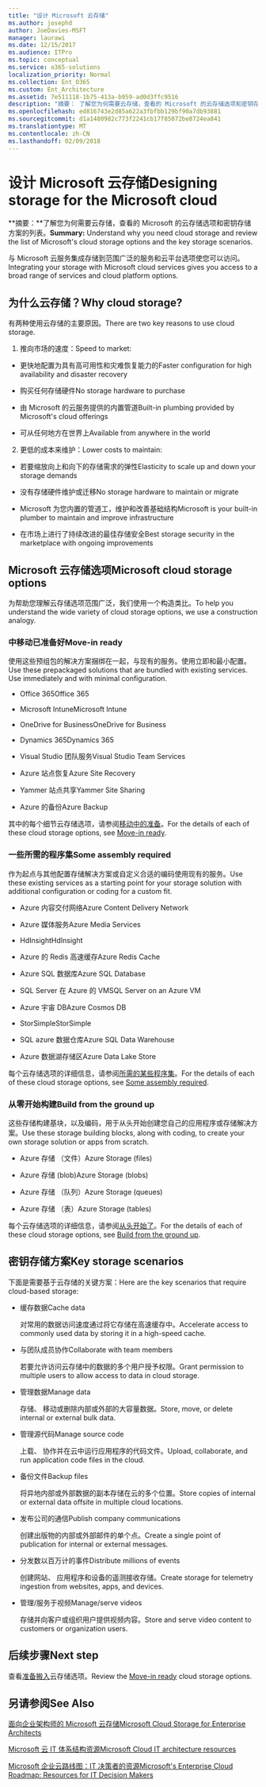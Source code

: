 ```yaml
---
title: "设计 Microsoft 云存储"
ms.author: josephd
author: JoeDavies-MSFT
manager: laurawi
ms.date: 12/15/2017
ms.audience: ITPro
ms.topic: conceptual
ms.service: o365-solutions
localization_priority: Normal
ms.collection: Ent_O365
ms.custom: Ent_Architecture
ms.assetid: 7e511118-1b75-413a-b959-ad0d3ffc9516
description: "摘要： 了解您为何需要云存储，查看的 Microsoft 的云存储选项和密钥存储方案的列表。"
ms.openlocfilehash: ed816743e2d85a622a3fbfbb129bf90a7db93881
ms.sourcegitcommit: d1a1480982c773f2241cb17f85072be8724ea841
ms.translationtype: MT
ms.contentlocale: zh-CN
ms.lasthandoff: 02/09/2018
---
```

# <a name="designing-storage-for-the-microsoft-cloud"></a><span data-ttu-id="882e5-103">设计 Microsoft 云存储</span><span class="sxs-lookup"><span data-stu-id="882e5-103">Designing storage for the Microsoft cloud</span></span>

 <span data-ttu-id="882e5-104">**摘要：**了解您为何需要云存储，查看的 Microsoft 的云存储选项和密钥存储方案的列表。</span><span class="sxs-lookup"><span data-stu-id="882e5-104">**Summary:** Understand why you need cloud storage and review the list of Microsoft's cloud storage options and the key storage scenarios.</span></span>
  
<span data-ttu-id="882e5-105">与 Microsoft 云服务集成存储到范围广泛的服务和云平台选项使您可以访问。</span><span class="sxs-lookup"><span data-stu-id="882e5-105">Integrating your storage with Microsoft cloud services gives you access to a broad range of services and cloud platform options.</span></span>
  
## <a name="why-cloud-storage"></a><span data-ttu-id="882e5-106">为什么云存储？</span><span class="sxs-lookup"><span data-stu-id="882e5-106">Why cloud storage?</span></span>

<span data-ttu-id="882e5-107">有两种使用云存储的主要原因。</span><span class="sxs-lookup"><span data-stu-id="882e5-107">There are two key reasons to use cloud storage.</span></span>
  
1. <span data-ttu-id="882e5-108">推向市场的速度：</span><span class="sxs-lookup"><span data-stu-id="882e5-108">Speed to market:</span></span>
    
  - <span data-ttu-id="882e5-109">更快地配置为具有高可用性和灾难恢复能力的</span><span class="sxs-lookup"><span data-stu-id="882e5-109">Faster configuration for high availability and disaster recovery</span></span>
    
  - <span data-ttu-id="882e5-110">购买任何存储硬件</span><span class="sxs-lookup"><span data-stu-id="882e5-110">No storage hardware to purchase</span></span>
    
  - <span data-ttu-id="882e5-111">由 Microsoft 的云服务提供的内置管道</span><span class="sxs-lookup"><span data-stu-id="882e5-111">Built-in plumbing provided by Microsoft's cloud offerings</span></span>
    
  - <span data-ttu-id="882e5-112">可从任何地方在世界上</span><span class="sxs-lookup"><span data-stu-id="882e5-112">Available from anywhere in the world</span></span>
    
2. <span data-ttu-id="882e5-113">更低的成本来维护：</span><span class="sxs-lookup"><span data-stu-id="882e5-113">Lower costs to maintain:</span></span>
    
  - <span data-ttu-id="882e5-114">若要缩放向上和向下的存储需求的弹性</span><span class="sxs-lookup"><span data-stu-id="882e5-114">Elasticity to scale up and down your storage demands</span></span>
    
  - <span data-ttu-id="882e5-115">没有存储硬件维护或迁移</span><span class="sxs-lookup"><span data-stu-id="882e5-115">No storage hardware to maintain or migrate</span></span>
    
  - <span data-ttu-id="882e5-116">Microsoft 为您内置的管道工，维护和改善基础结构</span><span class="sxs-lookup"><span data-stu-id="882e5-116">Microsoft is your built-in plumber to maintain and improve infrastructure</span></span>
    
  - <span data-ttu-id="882e5-117">在市场上进行了持续改进的最佳存储安全</span><span class="sxs-lookup"><span data-stu-id="882e5-117">Best storage security in the marketplace with ongoing improvements</span></span>
    
## <a name="microsoft-cloud-storage-options"></a><span data-ttu-id="882e5-118">Microsoft 云存储选项</span><span class="sxs-lookup"><span data-stu-id="882e5-118">Microsoft cloud storage options</span></span>

<span data-ttu-id="882e5-119">为帮助您理解云存储选项范围广泛，我们使用一个构造类比。</span><span class="sxs-lookup"><span data-stu-id="882e5-119">To help you understand the wide variety of cloud storage options, we use a construction analogy.</span></span>
  
### <a name="move-in-ready"></a><span data-ttu-id="882e5-120">中移动已准备好</span><span class="sxs-lookup"><span data-stu-id="882e5-120">Move-in ready</span></span>

<span data-ttu-id="882e5-p101">使用这些预组包的解决方案捆绑在一起，与现有的服务。使用立即和最小配置。</span><span class="sxs-lookup"><span data-stu-id="882e5-p101">Use these prepackaged solutions that are bundled with existing services. Use immediately and with minimal configuration.</span></span>
  
- <span data-ttu-id="882e5-123">Office 365</span><span class="sxs-lookup"><span data-stu-id="882e5-123">Office 365</span></span>
    
- <span data-ttu-id="882e5-124">Microsoft Intune</span><span class="sxs-lookup"><span data-stu-id="882e5-124">Microsoft Intune</span></span>
    
- <span data-ttu-id="882e5-125">OneDrive for Business</span><span class="sxs-lookup"><span data-stu-id="882e5-125">OneDrive for Business</span></span>
    
- <span data-ttu-id="882e5-126">Dynamics 365</span><span class="sxs-lookup"><span data-stu-id="882e5-126">Dynamics 365</span></span>
    
- <span data-ttu-id="882e5-127">Visual Studio 团队服务</span><span class="sxs-lookup"><span data-stu-id="882e5-127">Visual Studio Team Services</span></span>
    
- <span data-ttu-id="882e5-128">Azure 站点恢复</span><span class="sxs-lookup"><span data-stu-id="882e5-128">Azure Site Recovery</span></span>
    
- <span data-ttu-id="882e5-129">Yammer 站点共享</span><span class="sxs-lookup"><span data-stu-id="882e5-129">Yammer Site Sharing</span></span>
    
- <span data-ttu-id="882e5-130">Azure 的备份</span><span class="sxs-lookup"><span data-stu-id="882e5-130">Azure Backup</span></span>
    
<span data-ttu-id="882e5-131">其中的每个细节云存储选项，请参阅[移动中的准备](move-in-ready.md)。</span><span class="sxs-lookup"><span data-stu-id="882e5-131">For the details of each of these cloud storage options, see [Move-in ready](move-in-ready.md).</span></span>
  
### <a name="some-assembly-required"></a><span data-ttu-id="882e5-132">一些所需的程序集</span><span class="sxs-lookup"><span data-stu-id="882e5-132">Some assembly required</span></span>

<span data-ttu-id="882e5-133">作为起点与其他配置存储解决方案或自定义合适的编码使用现有的服务。</span><span class="sxs-lookup"><span data-stu-id="882e5-133">Use these existing services as a starting point for your storage solution with additional configuration or coding for a custom fit.</span></span>
  
- <span data-ttu-id="882e5-134">Azure 内容交付网络</span><span class="sxs-lookup"><span data-stu-id="882e5-134">Azure Content Delivery Network</span></span>
    
- <span data-ttu-id="882e5-135">Azure 媒体服务</span><span class="sxs-lookup"><span data-stu-id="882e5-135">Azure Media Services</span></span>
    
- <span data-ttu-id="882e5-136">HdInsight</span><span class="sxs-lookup"><span data-stu-id="882e5-136">HdInsight</span></span>
    
- <span data-ttu-id="882e5-137">Azure 的 Redis 高速缓存</span><span class="sxs-lookup"><span data-stu-id="882e5-137">Azure Redis Cache</span></span>
    
- <span data-ttu-id="882e5-138">Azure SQL 数据库</span><span class="sxs-lookup"><span data-stu-id="882e5-138">Azure SQL Database</span></span>
    
- <span data-ttu-id="882e5-139">SQL Server 在 Azure 的 VM</span><span class="sxs-lookup"><span data-stu-id="882e5-139">SQL Server on an Azure VM</span></span>
    
- <span data-ttu-id="882e5-140">Azure 宇宙 DB</span><span class="sxs-lookup"><span data-stu-id="882e5-140">Azure Cosmos DB</span></span>
    
- <span data-ttu-id="882e5-141">StorSimple</span><span class="sxs-lookup"><span data-stu-id="882e5-141">StorSimple</span></span>
    
- <span data-ttu-id="882e5-142">SQL azure 数据仓库</span><span class="sxs-lookup"><span data-stu-id="882e5-142">Azure SQL Data Warehouse</span></span>
    
- <span data-ttu-id="882e5-143">Azure 数据湖存储区</span><span class="sxs-lookup"><span data-stu-id="882e5-143">Azure Data Lake Store</span></span>
    
<span data-ttu-id="882e5-144">每个云存储选项的详细信息，请参阅[所需的某些程序集](some-assembly-required.md)。</span><span class="sxs-lookup"><span data-stu-id="882e5-144">For the details of each of these cloud storage options, see [Some assembly required](some-assembly-required.md).</span></span>
  
### <a name="build-from-the-ground-up"></a><span data-ttu-id="882e5-145">从零开始构建</span><span class="sxs-lookup"><span data-stu-id="882e5-145">Build from the ground up</span></span>

<span data-ttu-id="882e5-146">这些存储构建基块，以及编码，用于从头开始创建您自己的应用程序或存储解决方案。</span><span class="sxs-lookup"><span data-stu-id="882e5-146">Use these storage building blocks, along with coding, to create your own storage solution or apps from scratch.</span></span>
  
- <span data-ttu-id="882e5-147">Azure 存储 （文件）</span><span class="sxs-lookup"><span data-stu-id="882e5-147">Azure Storage (files)</span></span>
    
- <span data-ttu-id="882e5-148">Azure 存储 (blob)</span><span class="sxs-lookup"><span data-stu-id="882e5-148">Azure Storage (blobs)</span></span>
    
- <span data-ttu-id="882e5-149">Azure 存储 （队列）</span><span class="sxs-lookup"><span data-stu-id="882e5-149">Azure Storage (queues)</span></span>
    
- <span data-ttu-id="882e5-150">Azure 存储 （表）</span><span class="sxs-lookup"><span data-stu-id="882e5-150">Azure Storage (tables)</span></span>
    
<span data-ttu-id="882e5-151">每个云存储选项的详细信息，请参阅[从头开始了](build-from-the-ground-up.md)。</span><span class="sxs-lookup"><span data-stu-id="882e5-151">For the details of each of these cloud storage options, see [Build from the ground up](build-from-the-ground-up.md).</span></span>
  
## <a name="key-storage-scenarios"></a><span data-ttu-id="882e5-152">密钥存储方案</span><span class="sxs-lookup"><span data-stu-id="882e5-152">Key storage scenarios</span></span>

<span data-ttu-id="882e5-153">下面是需要基于云存储的关键方案：</span><span class="sxs-lookup"><span data-stu-id="882e5-153">Here are the key scenarios that require cloud-based storage:</span></span>
  
- <span data-ttu-id="882e5-154">缓存数据</span><span class="sxs-lookup"><span data-stu-id="882e5-154">Cache data</span></span>
    
    <span data-ttu-id="882e5-155">对常用的数据访问速度通过将它存储在高速缓存中。</span><span class="sxs-lookup"><span data-stu-id="882e5-155">Accelerate access to commonly used data by storing it in a high-speed cache.</span></span>
    
- <span data-ttu-id="882e5-156">与团队成员协作</span><span class="sxs-lookup"><span data-stu-id="882e5-156">Collaborate with team members</span></span>
    
    <span data-ttu-id="882e5-157">若要允许访问云存储中的数据的多个用户授予权限。</span><span class="sxs-lookup"><span data-stu-id="882e5-157">Grant permission to multiple users to allow access to data in cloud storage.</span></span>
    
- <span data-ttu-id="882e5-158">管理数据</span><span class="sxs-lookup"><span data-stu-id="882e5-158">Manage data</span></span>
    
    <span data-ttu-id="882e5-159">存储、 移动或删除内部或外部的大容量数据。</span><span class="sxs-lookup"><span data-stu-id="882e5-159">Store, move, or delete internal or external bulk data.</span></span>
    
- <span data-ttu-id="882e5-160">管理源代码</span><span class="sxs-lookup"><span data-stu-id="882e5-160">Manage source code</span></span>
    
    <span data-ttu-id="882e5-161">上载、 协作并在云中运行应用程序的代码文件。</span><span class="sxs-lookup"><span data-stu-id="882e5-161">Upload, collaborate, and run application code files in the cloud.</span></span>
    
- <span data-ttu-id="882e5-162">备份文件</span><span class="sxs-lookup"><span data-stu-id="882e5-162">Backup files</span></span>
    
    <span data-ttu-id="882e5-163">将异地内部或外部数据的副本存储在云的多个位置。</span><span class="sxs-lookup"><span data-stu-id="882e5-163">Store copies of internal or external data offsite in multiple cloud locations.</span></span>
    
- <span data-ttu-id="882e5-164">发布公司的通信</span><span class="sxs-lookup"><span data-stu-id="882e5-164">Publish company communications</span></span>
    
    <span data-ttu-id="882e5-165">创建出版物的内部或外部邮件的单个点。</span><span class="sxs-lookup"><span data-stu-id="882e5-165">Create a single point of publication for internal or external messages.</span></span>
    
- <span data-ttu-id="882e5-166">分发数以百万计的事件</span><span class="sxs-lookup"><span data-stu-id="882e5-166">Distribute millions of events</span></span>
    
    <span data-ttu-id="882e5-167">创建网站、 应用程序和设备的遥测接收存储。</span><span class="sxs-lookup"><span data-stu-id="882e5-167">Create storage for telemetry ingestion from websites, apps, and devices.</span></span>
    
- <span data-ttu-id="882e5-168">管理/服务于视频</span><span class="sxs-lookup"><span data-stu-id="882e5-168">Manage/serve videos</span></span>
    
    <span data-ttu-id="882e5-169">存储并向客户或组织用户提供视频内容。</span><span class="sxs-lookup"><span data-stu-id="882e5-169">Store and serve video content to customers or organization users.</span></span>
    
## <a name="next-step"></a><span data-ttu-id="882e5-170">后续步骤</span><span class="sxs-lookup"><span data-stu-id="882e5-170">Next step</span></span>

<span data-ttu-id="882e5-171">查看[准备搬入](move-in-ready.md)云存储选项。</span><span class="sxs-lookup"><span data-stu-id="882e5-171">Review the [Move-in ready](move-in-ready.md) cloud storage options.</span></span>
  
## <a name="see-also"></a><span data-ttu-id="882e5-172">另请参阅</span><span class="sxs-lookup"><span data-stu-id="882e5-172">See Also</span></span>

[<span data-ttu-id="882e5-173">面向企业架构师的 Microsoft 云存储</span><span class="sxs-lookup"><span data-stu-id="882e5-173">Microsoft Cloud Storage for Enterprise Architects</span></span>](microsoft-cloud-storage-for-enterprise-architects.md)
  
[<span data-ttu-id="882e5-174">Microsoft 云 IT 体系结构资源</span><span class="sxs-lookup"><span data-stu-id="882e5-174">Microsoft Cloud IT architecture resources</span></span>](microsoft-cloud-it-architecture-resources.md)

[<span data-ttu-id="882e5-175">Microsoft 企业云路线图：IT 决策者的资源</span><span class="sxs-lookup"><span data-stu-id="882e5-175">Microsoft's Enterprise Cloud Roadmap: Resources for IT Decision Makers</span></span>](https://sway.com/FJ2xsyWtkJc2taRD)


